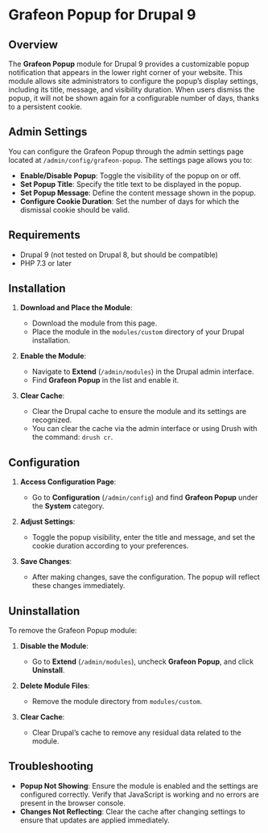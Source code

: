 # Grafeon Popup for Drupal 9

## Overview

The **Grafeon Popup** module for Drupal 9 provides a customizable popup notification that appears in the lower right corner of your website. This module allows site administrators to configure the popup’s display settings, including its title, message, and visibility duration. When users dismiss the popup, it will not be shown again for a configurable number of days, thanks to a persistent cookie.

## Admin Settings

You can configure the Grafeon Popup through the admin settings page located at `/admin/config/grafeon-popup`. The settings page allows you to:

- **Enable/Disable Popup**: Toggle the visibility of the popup on or off.
- **Set Popup Title**: Specify the title text to be displayed in the popup.
- **Set Popup Message**: Define the content message shown in the popup.
- **Configure Cookie Duration**: Set the number of days for which the dismissal cookie should be valid.

## Requirements

- Drupal 9 (not tested on Drupal 8, but should be compatible)
- PHP 7.3 or later

## Installation

1. **Download and Place the Module**:
   - Download the module from this page.
   - Place the module in the `modules/custom` directory of your Drupal installation.

2. **Enable the Module**:
   - Navigate to **Extend** (`/admin/modules`) in the Drupal admin interface.
   - Find **Grafeon Popup** in the list and enable it.

3. **Clear Cache**:
   - Clear the Drupal cache to ensure the module and its settings are recognized.
   - You can clear the cache via the admin interface or using Drush with the command: `drush cr`.

## Configuration

1. **Access Configuration Page**:
   - Go to **Configuration** (`/admin/config`) and find **Grafeon Popup** under the **System** category.

2. **Adjust Settings**:
   - Toggle the popup visibility, enter the title and message, and set the cookie duration according to your preferences.

3. **Save Changes**:
   - After making changes, save the configuration. The popup will reflect these changes immediately.

## Uninstallation

To remove the Grafeon Popup module:

1. **Disable the Module**:
   - Go to **Extend** (`/admin/modules`), uncheck **Grafeon Popup**, and click **Uninstall**.

2. **Delete Module Files**:
   - Remove the module directory from `modules/custom`.

3. **Clear Cache**:
   - Clear Drupal’s cache to remove any residual data related to the module.

## Troubleshooting

- **Popup Not Showing**: Ensure the module is enabled and the settings are configured correctly. Verify that JavaScript is working and no errors are present in the browser console.
- **Changes Not Reflecting**: Clear the cache after changing settings to ensure that updates are applied immediately.
